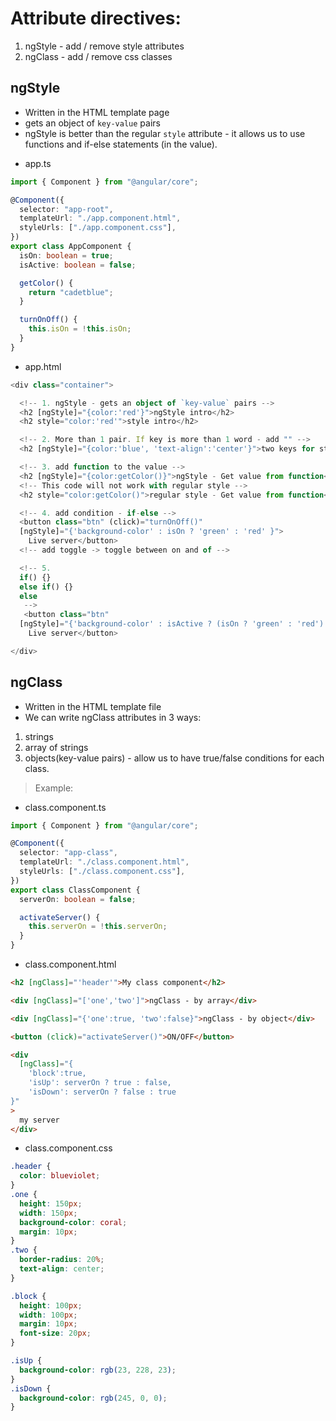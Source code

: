 # Attribute directives:

1. ngStyle - add / remove style attributes
2. ngClass - add / remove css classes

## ngStyle

- Written in the HTML template page
- gets an object of `key-value` pairs
- ngStyle is better than the regular `style` attribute - it allows us to use functions and if-else statements (in the value).

* app.ts

```ts
import { Component } from "@angular/core";

@Component({
  selector: "app-root",
  templateUrl: "./app.component.html",
  styleUrls: ["./app.component.css"],
})
export class AppComponent {
  isOn: boolean = true;
  isActive: boolean = false;

  getColor() {
    return "cadetblue";
  }

  turnOnOff() {
    this.isOn = !this.isOn;
  }
}
```

- app.html

```ts
<div class="container">

  <!-- 1. ngStyle - gets an object of `key-value` pairs -->
  <h2 [ngStyle]="{color:'red'}">ngStyle intro</h2>
  <h2 style="color:'red'">style intro</h2>

  <!-- 2. More than 1 pair. If key is more than 1 word - add "" -->
  <h2 [ngStyle]="{color:'blue', 'text-align':'center'}">two keys for style</h2>

  <!-- 3. add function to the value -->
  <h2 [ngStyle]="{color:getColor()}">ngStyle - Get value from function</h2>
  <!-- This code will not work with regular style -->
  <h2 style="color:getColor()">regular style - Get value from function</h2>

  <!-- 4. add condition - if-else -->
  <button class="btn" (click)="turnOnOff()"
  [ngStyle]="{'background-color' : isOn ? 'green' : 'red' }">
    Live server</button>
  <!-- add toggle -> toggle between on and of -->

  <!-- 5.
  if() {}
  else if() {}
  else
   -->
   <button class="btn"
  [ngStyle]="{'background-color' : isActive ? (isOn ? 'green' : 'red') : 'gray' }">
    Live server</button>

</div>

```

## ngClass

- Written in the HTML template file
- We can write ngClass attributes in 3 ways:

1. strings
2. array of strings
3. objects(key-value pairs) - allow us to have true/false conditions for each class.

> Example:

- class.component.ts

```ts
import { Component } from "@angular/core";

@Component({
  selector: "app-class",
  templateUrl: "./class.component.html",
  styleUrls: ["./class.component.css"],
})
export class ClassComponent {
  serverOn: boolean = false;

  activateServer() {
    this.serverOn = !this.serverOn;
  }
}
```

- class.component.html

```html
<h2 [ngClass]="'header'">My class component</h2>

<div [ngClass]="['one','two']">ngClass - by array</div>

<div [ngClass]="{'one':true, 'two':false}">ngClass - by object</div>

<button (click)="activateServer()">ON/OFF</button>

<div
  [ngClass]="{
    'block':true,
    'isUp': serverOn ? true : false,
    'isDown': serverOn ? false : true
}"
>
  my server
</div>
```

- class.component.css

```css
.header {
  color: blueviolet;
}
.one {
  height: 150px;
  width: 150px;
  background-color: coral;
  margin: 10px;
}
.two {
  border-radius: 20%;
  text-align: center;
}

.block {
  height: 100px;
  width: 100px;
  margin: 10px;
  font-size: 20px;
}

.isUp {
  background-color: rgb(23, 228, 23);
}
.isDown {
  background-color: rgb(245, 0, 0);
}
```

